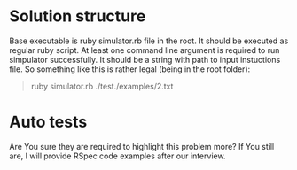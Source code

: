 # Solution structure
Base executable is ruby simulator.rb file in the root.
It should be executed as regular ruby script. At least one command line argument is required to run simpulator successfully. It should be a string with path to input instuctions file.
So something like this is rather legal (being in the root folder):
> ruby simulator.rb ./test./examples/2.txt

# Auto tests
Are You sure they are required to highlight this problem more?
If You still are, I will provide RSpec code examples after our interview.
